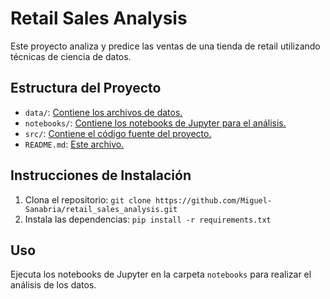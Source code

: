 # Retail Sales Analysis

Este proyecto analiza y predice las ventas de una tienda de retail utilizando técnicas de ciencia de datos.

## Estructura del Proyecto

- `data/`: [Contiene los archivos de datos.](https://github.com/Miguel-Sanabria/retail_sales_analysis/blob/development/Dataset/retail_sales_dataset.csv)
- `notebooks/`: [Contiene los notebooks de Jupyter para el análisis.](https://github.com/Miguel-Sanabria/retail_sales_analysis/blob/proyect_IV/5_Predicci%C3%B3n_Ventas_Parte_4_(Proyecto_I_Core).ipynb)
- `src/`: [Contiene el código fuente del proyecto.](https://github.com/Miguel-Sanabria/retail_sales_analysis/blob/proyect_IV/5-Predicci%C3%B3n%20Ventas%20Parte%204%20(Proyecto%20I%20-%20Core))
- `README.md`: [Este archivo.](https://github.com/Miguel-Sanabria/retail_sales_analysis/edit/proyect_IV/README.md)

## Instrucciones de Instalación

1. Clona el repositorio: `git clone https://github.com/Miguel-Sanabria/retail_sales_analysis.git`
2. Instala las dependencias: `pip install -r requirements.txt`

## Uso

Ejecuta los notebooks de Jupyter en la carpeta `notebooks` para realizar el análisis de los datos.
